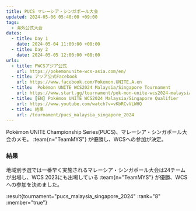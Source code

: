 ```yaml
---
title: PUCS マレーシア・シンガポール大会
updated: 2024-05-06 05:40:00 +09:00
tags:
  - 海外公式大会
dates:
  - title: Day 1
    date: 2024-05-04 11:00:00 +08:00
  - title: Day 2
    date: 2024-05-05 12:00:00 +08:00
urls:
  - title: PWCSアジア公式
    url: https://pokemonunite-wcs-asia.com/en/
  - title: アジア公式Facebook
    url: https://www.facebook.com/Pokemon.UNITE.A.en
  - title:  Pokémon UNITE WCS2024 Malaysia/Singapore Tournament
    url: https://www.start.gg/tournament/pok-mon-unite-wcs2024-malaysia-singapore-tournament-1/details
  - title: [EN] Pokémon UNITE WCS2024 Malaysia/Singapore Qualifier 
    url: https://www.youtube.com/watch?v=vKbRCvVLWHQ
  - title: 結果
    url: /tournament/pucs_malaysia_singapore_2024
---
```


Pokémon UNITE Championship Series(PUCS)、マレーシア・シンガポール大会のメモ。 :team{n="TeamMYS"} が優勝し、WCSへの参加が決定。

<!-- more -->

### 結果
地域別予選では一番早く実施されるマレーシア・シンガポール大会は24チームが出場し、WCS 2023にも出場している :team{n="TeamMYS"} が優勝、WCSへの参加を決めました。

:result{tournament="pucs_malaysia_singapore_2024" :rank="8" :member="true"}